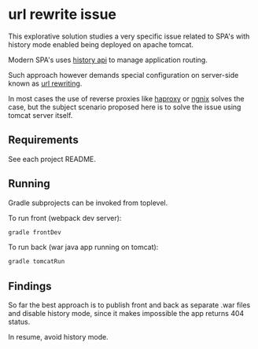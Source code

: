 # url rewrite issue

This explorative solution studies a very specific issue related to SPA's with
history mode enabled being deployed on apache tomcat.

Modern SPA's uses [history api](https://developer.mozilla.org/en-US/docs/Web/API/History)
to manage application routing.

Such approach however demands special configuration on server-side known as
[url rewriting](https://en.wikipedia.org/wiki/Rewrite_engine).

In most cases the use of reverse proxies like [haproxy](http://www.haproxy.org/)
or [ngnix](https://www.nginx.com/) solves the case, but the subject scenario
proposed here is to solve the issue using tomcat server itself.

## Requirements

See each project README.

## Running

Gradle subprojects can be invoked from toplevel.

To run front (webpack dev server):

```bash
gradle frontDev
```

To run back (war java app running on tomcat):

```bash
gradle tomcatRun
```

## Findings

So far the best approach is to publish front and back as separate .war files and
disable history mode, since it makes impossible the app returns 404 status.

In resume, avoid history mode.

